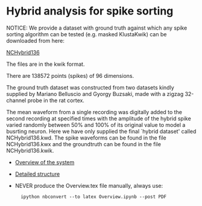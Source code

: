 Hybrid analysis for spike sorting
=================================
NOTICE:
We provide a dataset with ground truth against which any spike sorting algorithm can be tested (e.g. masked KlustaKwik) can be downloaded from here:

[NCHybrid136](https://googledrive.com/host/0BwTrbfNJNihcWWpKeHpaYUJmWjg)

The files are in the kwik format.

There are 138572 points (spikes) of 96 dimensions. 

The ground truth dataset was constructed from two datasets kindly supplied by Mariano Belluscio and Gyorgy Buzsaki,
made with a zigzag 32-channel probe in the rat cortex.

The mean waveform from a single recording was digitally added to the second recording at specified times with the amplitude of the hybrid spike varied randomly between 50% and 100% of its original value to model a busrting neuron. Here we have only supplied the final `hybrid dataset' called NCHybrid136.kwd. The spike waveforms can be found in the file NCHybrid136.kwx and the groundtruth can be found in the file NCHybrid136.kwik.


* [Overview of the system](http://nbviewer.ipython.org/urls/raw.github.com/klusta-team/hybrid_analysis/master/notes/Overview.ipynb)
* [Detailed structure](http://nbviewer.ipython.org/urls/raw.github.com/klusta-team/hybrid_analysis/master/notes/Detailed_structure.ipynb)

* NEVER produce the Overview.tex file manually, always use:

        ipython nbconvert --to latex Overview.ipynb --post PDF

